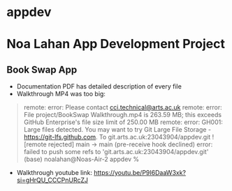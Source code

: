 # appdev
# Noa Lahan App Development Project

## Book Swap App

- Documentation PDF has detailed description of every file
- Walkthrough MP4 was too big:
> remote: error: Please contact cci.technical@arts.ac.uk
remote: error: File project/BookSwap Walkthrough.mp4 is 263.59 MB; this exceeds GitHub Enterprise's file size limit of 250.00 MB
remote: error: GH001: Large files detected. You may want to try Git Large File Storage - https://git-lfs.github.com.
To git.arts.ac.uk:23043904/appdev.git
 ! [remote rejected]   main -> main (pre-receive hook declined)
error: failed to push some refs to 'git.arts.ac.uk:23043904/appdev.git'
(base) noalahan@Noas-Air-2 appdev % 
- Walkthrough youtube link: https://youtu.be/P9I6DaaW3xk?si=gHrQU_CCCPnURcZJ
